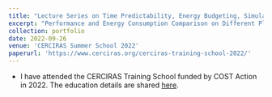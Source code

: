 ```yaml
---
title: "Lecture Series on Time Predictability, Energy Budgeting, Simulation-based Analysis of complex systems, and MixedCriticality Systems" 
excerpt: "Performance and Energy Consumption Comparison on Different Platforms for Histogram Equalization <br/><img src='/images/CERCIRAS2022TrainingSchool.jpg'>"
collection: portfolio
date: 2022-09-26
venue: 'CERCIRAS Summer School 2022'
paperurl: 'https://www.cerciras.org/cerciras-training-school-2022/'
---
```


- I have attended the CERCIRAS Training School funded by COST Action in 2022. The education details are shared [here](https://www.cerciras.org/wp-content/uploads/2022/07/CERCIRAS-Summer-School-2022-Programmatic.pdf).
